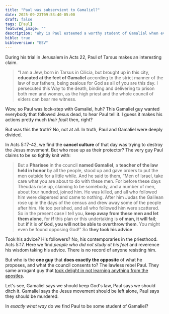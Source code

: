 ```yaml
---
title: "Paul was subservient to Gamaliel?"
date: 2025-09-23T09:53:40-05:00
draft: false
tags: [Paul]
featured_image: ""
description: "Why is Paul esteemed a worthy student of Gamalial when everything Paul did AS his student was seemingly an effort to undermine Gamaliel's wishes?"
bible: true
bibleversion: "ESV"
---
```


During his trial in Jerusalem in Acts 22, Paul of Tarsus makes an interesting claim.

> “I am a Jew, born in Tarsus in Cilicia, but brought up in this city, **educated at the feet of Gamaliel** according to the strict manner of the law of our fathers, being zealous for God as all of you are this day. I persecuted this Way to the death, binding and delivering to prison both men and women, as the high priest and the whole council of elders can bear me witness.

Wow, so Paul was lock-step with Gamaliel, huh?  This Gamaliel guy wanted everybody that followed Jesus dead, to hear Paul tell it. I guess it makes his actions pretty much *their fault* then, right?  

But was this the truth?  No, not at all. In truth, Paul and Gamaliel were deeply divided.

In Acts 5:17-42, we find the **cancel culture** of that day was trying to destroy the Jesus movement. But who rose up as their protector?  The very guy Paul claims to be so tightly knit with:

> But a **Pharisee** in the council **named Gamaliel**, a **teacher of the law held in honor** by all the people, stood up and gave orders to put the men outside for a little while.
And he said to them, “Men of Israel, take care what you are about to do with these men.
For before these days Theudas rose up, claiming to be somebody, and a number of men, about four hundred, joined him. He was killed, and all who followed him were dispersed and came to nothing.
After him Judas the Galilean rose up in the days of the census and drew away some of the people after him. He too perished, and all who followed him were scattered.
So in the present case I tell you, **keep away from these men and let them alone**, for **if** this plan or this undertaking is **of man, it will fail**;
but **if** it is **of God, you will not be able to overthrow them**. You might even be found opposing God!” So **they took his advice**

Took his advice? His followers? No, his contemporaries in the priesthood. Acts 5:17. Here we find *people who did not study at his feet* and reverence his wisdom taking his advice. There is no record of anyone resisting him. 

But who is the **one guy** that **does exactly the opposite** of what he proposes, and what the council consents to?  The lawless rebel Paul.  They same arrogant guy that [took delight in not learning anything from the apostles](./../paul-did-not-learn-from-apostles).

Let's see, Gamaliel says we should keep God's law, Paul says we should ditch it. Gamaliel says the Jesus movement should be left alone, Paul says they should be murdered.

In *exactly what way* do we find Paul to be some student of Gamaliel?
